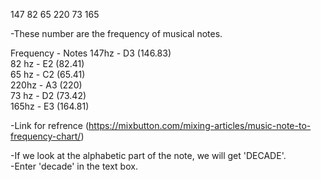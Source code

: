 147 82 65 220 73 165

-These number are the frequency of musical notes.

Frequency - Notes
147hz - D3    (146.83)<br>
82 hz - E2    (82.41)<br>
65 hz - C2    (65.41)<br>
220hz - A3    (220)<br>
73 hz - D2    (73.42)<br>
165hz - E3    (164.81)

-Link for refrence
(https://mixbutton.com/mixing-articles/music-note-to-frequency-chart/)

-If we look at the alphabetic part of the note, we will get 'DECADE'.<br>
-Enter 'decade' in the text box.
